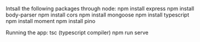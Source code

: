 Intsall the following packages through node:
	npm install express
	npm install body-parser
	npm install cors
	npm install mongoose
	npm install typescript
	npm install moment
	npm install pino

Running the app:
	tsc (typescript compiler)
	npm run serve
	
